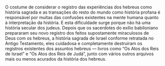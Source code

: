 ﻿O costume de considerar o registro das experiências dos hebreus como história sagrada e as transações do resto do mundo como história profana é responsável por muitas das confusões existentes na mente humana quanto à interpretação da história. E esta dificuldade surge porque não há uma história secular dos judeus. Depois que os sacerdotes do exílio babiloniano prepararam seu novo registro dos feitos supostamente miraculosos de Deus com os hebreus, a história sagrada de Israel conforme retratada no Antigo Testamento, eles cuidadosa e completamente destruíram os registros existentes dos assuntos hebreus — livros como “Os Atos dos Reis de Israel” e “Os Atos dos Reis de Judá”, junto com vários outros arquivos mais ou menos acurados da história dos hebreus.